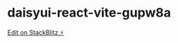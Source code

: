 # daisyui-react-vite-gupw8a

[Edit on StackBlitz ⚡️](https://stackblitz.com/edit/daisyui-react-vite-gupw8a)